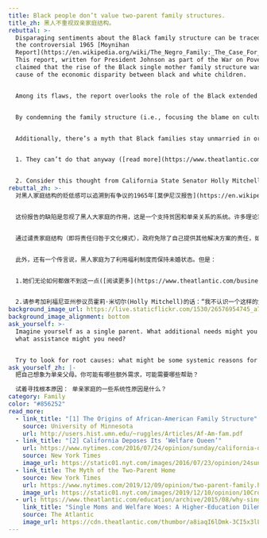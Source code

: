 ```yaml
---
title: Black people don’t value two-parent family structures.
title_zh: 黑人不重视双亲家庭结构。
rebuttal: >-
  Disparaging sentiments about the Black family structure can be traced back to
  the controversial 1965 [Moynihan
  Report](https://en.wikipedia.org/wiki/The_Negro_Family:_The_Case_For_National_Action).
  This report, written for President Johnson as part of the War on Poverty,
  claimed that the rise of the Black single mother family structure was the
  cause of the economic disparity between black and white children.


  Among its flaws, the report overlooks the role of the Black extended family, a support system to cope with poverty and single parenthood. “Many theorists have argued that Moynihan got it backwards: The disadvantaged position of blacks is not the consequence of single-parent families, but rather the cause of them.” \[1]


  By condemning the family structure (i.e., focusing the blame on cultural patterns), the government absolves itself of responsibility to provide other solutions, like parental/child support, education equality, and alternatives to incarceration.


  Additionally, there’s a myth that Black families stay unmarried in order to take advantage of the welfare system. But:


  1. They can’t do that anyway ([read more](https://www.theatlantic.com/business/archive/2014/05/how-welfare-reform-left-single-moms-behind/361964/) about the TANF program)—and in fact, single mothers cannot even use welfare if they want to dedicate time to furthering their education.


  2. Consider this thought from California State Senator Holly Mitchell: “I don’t know a woman — and I don’t think she exists — who would have a baby for the sole purpose of having another $130 a month.”\[2]
rebuttal_zh: >-
  对黑人家庭结构的贬低感可以追溯到有争议的1965年[莫伊尼汉报告](https://en.wikipedia.org/wiki/The_Negro_Family:_The_Case_For_National_Action)。作为反贫困战争的一部分，这份为约翰逊总统撰写的报告声称，黑人单亲母亲家庭结构的上升是造成黑人和白人儿童经济差距的原因。


  这份报告的缺陷是忽视了黑人大家庭的作用，这是一个支持贫困和单亲关系的系统。许多理论家认为莫伊尼汉因果倒置了：黑人的不利地位不是单亲家庭的结果，而是单亲家庭的原因。\[1]


  通过谴责家庭结构（即将责任归咎于文化模式），政府免除了自己提供其他解决方案的责任，如父母/子女支持、教育平等和提供关押监禁的替代方案。


  此外，还有一个传言说，黑人家庭为了利用福利制度而保持未婚状态。但是：


  1.她们无论如何都做不到这一点([阅读更多](https://www.theatlantic.com/business/archive/2014/05/how-welfare-reform-left-single-moms-behind/361964/)关于TANF计划的内容) - 事实上，如果单身母亲想把时间花在自身的进一步教育上，她们甚至一点福利都享受不到。


  2.请参考加利福尼亚州参议员霍莉·米切尔(Holly Mitchell)的话：“我不认识一个这样的女人 - 我也不认为她存在 - 她会为了每月多拿130美元而生孩子。”\[2]
background_image_url: https://live.staticflickr.com/1530/26576954745_a79ca4493e_k.jpg
background_image_alignment: bottom
ask_yourself: >-
  Imagine yourself as a single parent. What additional needs might you have, and
  what assistance might you need?


  Try to look for root causes: what might be some systemic reasons for single parenthood?
ask_yourself_zh: |-
  把自己想象为单亲父母。你可能有哪些额外需求，可能需要哪些帮助？

  试着寻找根本原因： 单亲家庭的一些系统性原因是什么？
category: Family
color: "#856252"
read_more:
  - link_title: "[1] The Origins of African-American Family Structure"
    source: University of Minnesota
    url: http://users.hist.umn.edu/~ruggles/Articles/Af-Am-fam.pdf
  - link_title: "[2] California Deposes Its ‘Welfare Queen’"
    url: https://www.nytimes.com/2016/07/24/opinion/sunday/california-deposes-its-welfare-queen.html
    source: New York Times
    image_url: https://static01.nyt.com/images/2016/07/23/opinion/24sun3web/24sun3web-superJumbo.jpg?quality=90&auto=webp
  - link_title: The Myth of the Two-Parent Home
    source: New York Times
    url: https://www.nytimes.com/2019/12/09/opinion/two-parent-family.html
    image_url: https://static01.nyt.com/images/2019/12/10/opinion/10Cross/merlin_165690042_0c2cd604-0f0d-49f7-acea-66e5b9895376-superJumbo.jpg?quality=90&auto=webp
  - url: https://www.theatlantic.com/education/archive/2015/08/why-single-moms-struggle-with-college/401582/
    link_title: "Single Moms and Welfare Woes: A Higher-Education Dilemma"
    source: The Atlantic
    image_url: https://cdn.theatlantic.com/thumbor/a8iaqI6lDmk-3CI5x3lLAGy6p5w=/0x219:4256x2613/1440x810/media/img/mt/2015/08/single_mothers/original.jpg
---
```

